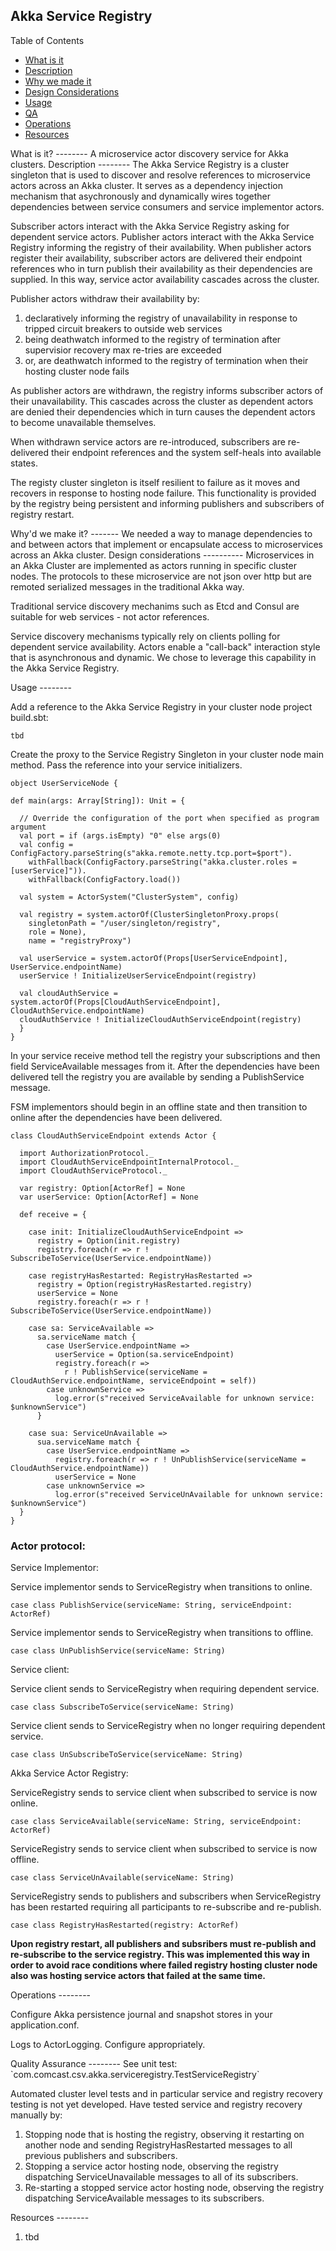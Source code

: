 ## Akka Service Registry ##

Table of Contents

 * [What is it](#what)
 * [Description](#description)
 * [Why we made it](#why)
 * [Design Considerations](#how)
 * [Usage](#usage)
 * [QA](#qa)
 * [Operations](#ops)
 * [Resources](#resources)


<a name="what">
What is it?
--------
</a>
A microservice actor discovery service for Akka clusters.

<a name="description">
Description
--------
</a>
The Akka Service Registry is a cluster singleton that is used to discover and resolve references to microservice actors across an Akka cluster.  It serves as a dependency injection mechanism that asychronously and dynamically wires together dependencies between service consumers and service implementor actors.  

Subscriber actors interact with the Akka Service Registry asking for dependent service actors.  Publisher actors interact with the Akka Service Registry informing the registry of their availability.  When publisher actors register their availability, subscriber actors are delivered their endpoint references who in turn publish their availability as their dependencies are supplied.  In this way, service actor availability cascades across the cluster.  

Publisher actors withdraw their availability by:

1. declaratively informing the registry of unavailability in response to tripped circuit breakers to outside web services 
2. being deathwatch informed to the registry of termination after supervisior recovery max re-tries are exceeded
3. or, are deathwatch informed to the registry of termination when their hosting cluster node fails

As publisher actors are withdrawn, the registry informs subscriber actors of their unavailability.  This cascades across the cluster as dependent actors are denied their dependencies which in turn causes the dependent actors to become unavailable themselves. 

When withdrawn service actors are re-introduced, subscribers are re-delivered their endpoint references and the  system self-heals into available states.

The registy cluster singleton is itself resilient to failure as it moves and recovers in response to hosting node failure.  This functionality is provided by the registry being persistent and informing publishers and subscribers of registry restart.  

<a name="why">
Why'd we make it?
-------
</a>
We needed a way to manage dependencies to and between actors that implement or encapsulate access to microservices across an Akka cluster.

<a name="how">
Design considerations
----------
</a>
Microservices in an Akka Cluster are implemented as actors running in specific cluster nodes.  The protocols to these microservice are not json over http but are remoted serialized messages in the traditional Akka way.

Traditional service discovery mechanims such as Etcd and Consul are suitable for web services - not actor references.

Service discovery mechanisms typically rely on clients polling for dependent service availability.  Actors enable a "call-back" interaction style that is asynchronous and dynamic.  We chose to leverage this capability in the Akka Service Registry.

<a name="usage">
Usage
--------
</a>

Add a reference to the Akka Service Registry in your cluster node project build.sbt:

	tbd

Create the proxy to the Service Registry Singleton in your cluster node main method. Pass the reference into your service initializers.

	object UserServiceNode {

	def main(args: Array[String]): Unit = {

      // Override the configuration of the port when specified as program argument
      val port = if (args.isEmpty) "0" else args(0)
      val config = ConfigFactory.parseString(s"akka.remote.netty.tcp.port=$port").
        withFallback(ConfigFactory.parseString("akka.cluster.roles = [userService]")).
        withFallback(ConfigFactory.load())

      val system = ActorSystem("ClusterSystem", config)

      val registry = system.actorOf(ClusterSingletonProxy.props(
        singletonPath = "/user/singleton/registry",
        role = None),
        name = "registryProxy")

      val userService = system.actorOf(Props[UserServiceEndpoint], UserService.endpointName)
      userService ! InitializeUserServiceEndpoint(registry)

      val cloudAuthService = system.actorOf(Props[CloudAuthServiceEndpoint], CloudAuthService.endpointName)
      cloudAuthService ! InitializeCloudAuthServiceEndpoint(registry)
	  }
	}

In your service receive method tell the registry your subscriptions and then field ServiceAvailable messages from it.  After the dependencies have been delivered tell the registry you are available by sending a PublishService message.  

FSM implementors should begin in an offline state and then transition to online after the dependencies have been delivered.

	class CloudAuthServiceEndpoint extends Actor {

  	  import AuthorizationProtocol._
  	  import CloudAuthServiceEndpointInternalProtocol._
  	  import CloudAuthServiceProtocol._

  	  var registry: Option[ActorRef] = None
	  var userService: Option[ActorRef] = None

  	  def receive = {

        case init: InitializeCloudAuthServiceEndpoint =>
          registry = Option(init.registry)
          registry.foreach(r => r ! SubscribeToService(UserService.endpointName))

        case registryHasRestarted: RegistryHasRestarted =>
          registry = Option(registryHasRestarted.registry)
          userService = None
          registry.foreach(r => r ! SubscribeToService(UserService.endpointName))

        case sa: ServiceAvailable =>
          sa.serviceName match {
            case UserService.endpointName =>
              userService = Option(sa.serviceEndpoint)
              registry.foreach(r => 
                r ! PublishService(serviceName = CloudAuthService.endpointName, serviceEndpoint = self))
            case unknownService =>
              log.error(s"received ServiceAvailable for unknown service: $unknownService")
          }

        case sua: ServiceUnAvailable =>
          sua.serviceName match {
            case UserService.endpointName =>
              registry.foreach(r => r ! UnPublishService(serviceName = CloudAuthService.endpointName))
              userService = None
            case unknownService =>
              log.error(s"received ServiceUnAvailable for unknown service: $unknownService")
      }
	}
	

### Actor protocol: ###

<a> Service Implementor:  </a>

Service implementor sends to ServiceRegistry when transitions to online.
   
	case class PublishService(serviceName: String, serviceEndpoint: ActorRef)
 
Service implementor sends to ServiceRegistry when transitions to offline.
  
	case class UnPublishService(serviceName: String)

<a> Service client:  </a>

Service client sends to ServiceRegistry when requiring dependent service.

   	case class SubscribeToService(serviceName: String)

Service client sends to ServiceRegistry when no longer requiring dependent service.

  	case class UnSubscribeToService(serviceName: String)

<a> Akka Service Actor Registry:  </a>

ServiceRegistry sends to service client when subscribed to service is now online.

   	case class ServiceAvailable(serviceName: String, serviceEndpoint: ActorRef)

ServiceRegistry sends to service client when subscribed to service is now offline.

   	case class ServiceUnAvailable(serviceName: String)

ServiceRegistry sends to publishers and subscribers when ServiceRegistry has been restarted requiring all participants to re-subscribe and re-publish.

   	case class RegistryHasRestarted(registry: ActorRef)

**Upon registry restart, all publishers and subsribers must re-publish and re-subscribe to the service registry.  This was implemented this way in order to avoid race conditions where failed registry hosting cluster node also was hosting service actors that failed at the same time.**

<a name="ops">
Operations
--------
</a>

Configure Akka persistence journal and snapshot stores in your application.conf.

Logs to ActorLogging.  Configure appropriately.

<a name="qa">
Quality Assurance
--------
</a>
See unit test: `com.comcast.csv.akka.serviceregistry.TestServiceRegistry`

Automated cluster level tests and in particular service and registry recovery testing is not yet developed. Have tested service and registry recovery manually by: 

1. Stopping node that is hosting the registry, observing it restarting on another node and sending RegistryHasRestarted messages to all previous publishers and subscribers.
2. Stopping a service actor hosting node, observing the registry dispatching ServiceUnavailable messages to all of its subscribers.
3. Re-starting a stopped service actor hosting node, observing the registry dispatching ServiceAvailable messages to its subscribers.

<a name="resources">
Resources
--------
</a>

 1. tbd